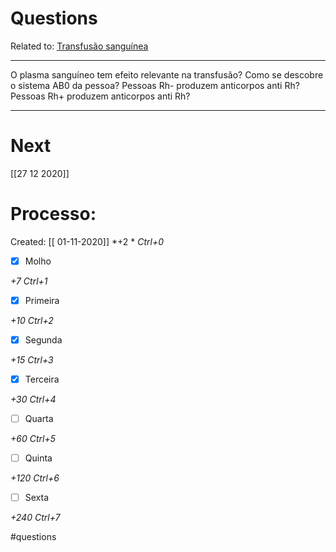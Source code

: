 # Questions
Related to: [Transfusão sanguínea](Transfus%C3%A3o%20sangu%C3%ADnea.md) 

---

O plasma sanguíneo tem efeito relevante na transfusão?
Como se descobre o sistema AB0 da pessoa?
Pessoas Rh- produzem anticorpos anti Rh?
Pessoas Rh+ produzem anticorpos anti Rh?

---
# Next
[[27 12 2020]]
# Processo:
Created: [[ 01-11-2020]]
*+2 *  *Ctrl+0*
- [x] Molho  

*+7*  *Ctrl+1*

- [x] Primeira 

*+10*  *Ctrl+2*

- [x] Segunda

*+15*  *Ctrl+3*

- [x] Terceira 

*+30*  *Ctrl+4*

- [ ] Quarta 

*+60*  *Ctrl+5*

- [ ] Quinta 

*+120*  *Ctrl+6*

- [ ] Sexta 

*+240*  *Ctrl+7*


#questions